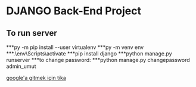 # DJANGO Back-End Project

## To run server
***py -m pip install --user virtualenv
***py -m venv env
***.\env\Scripts\activate
***pip install django
***python manage.py runserver
***to change password:
***python manage.py changepassword admin_umut

[google'a gitmek için tika](https://google.com)




